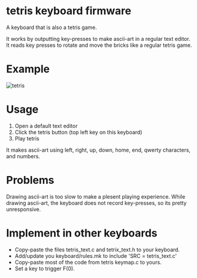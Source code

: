 tetris keyboard firmware
========================
A keyboard that is also a tetris game.

It works by outputting key-presses to make ascii-art in a regular text editor.
It reads key presses to rotate and move the bricks like a regular tetris game.

Example
=======
![tetris](https://raw.githubusercontent.com/danamlund/meckb_tetris/tetris.gif)

Usage
=====
1) Open a default text editor
2) Click the tetris button (top left key on this keyboard)
3) Play tetris

It makes ascii-art using left, right, up, down, home, end, qwerty characters, and numbers.

Problems
========
Drawing ascii-art is too slow to make a plesent playing experience.
While drawing ascii-art, the keyboard does not record key-presses, so its pretty unresponsive.

Implement in other keyboards
============================
 - Copy-paste the files tetris_text.c and tetrix_text.h to your keyboard.
 - Add/update you keyboard/rules.mk to include 'SRC = tetris_text.c'
 - Copy-paste most of the code from tetris keymap.c to yours.
 - Set a key to trigger F(0).

